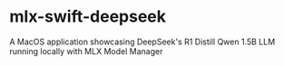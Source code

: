 # mlx-swift-deepseek
A MacOS application showcasing DeepSeek's R1 Distill Qwen 1.5B LLM running locally with MLX Model Manager
